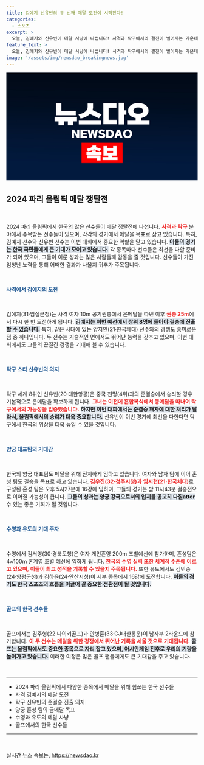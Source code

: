 ```yaml
---
title: 김예지 신유빈의 두 번째 메달 도전이 시작된다!
categories:
  - 스포츠
excerpt: >
  오늘, 김예지와 신유빈이 메달 사냥에 나섭니다! 사격과 탁구에서의 결전이 벌어지는 가운데, 금메달의 주인공이 탄생할지 기대가 큽니다. 이들의 경기가 Olympic 역사를 새롭게 쓰는 순간을 함께하세요!
feature_text: >
  오늘, 김예지와 신유빈이 메달 사냥에 나섭니다! 사격과 탁구에서의 결전이 벌어지는 가운데, 금메달의 주인공이 탄생할지 기대가 큽니다. 이들의 경기가 Olympic 역사를 새롭게 쓰는 순간을 함께하세요!
image: '/assets/img/newsdao_breakingnews.jpg'
---
```


<p><img src="/assets/img/newsdao_breakingnews.jpg" alt="pcversion 속보" /></p>

<h2 data-ke-size="size26">2024 파리 올림픽 메달 쟁탈전</h2>

<p data-ke-size="size16">&nbsp;</p>

<p data-ke-size="size16">2024 파리 올림픽에서 한국의 많은 선수들이 메달 쟁탈전에 나섭니다. <b><span style="color: #ee2323;">사격과 탁구</span></b> 분야에서 주목받는 선수들이 있으며, 각각의 경기에서 메달을 목표로 삼고 있습니다. 특히, 김예지 선수와 신유빈 선수는 이번 대회에서 중요한 역할을 맡고 있습니다. <b><span style="background-color: #21538527;">이들의 경기는 한국 국민들에게 큰 기대가 모이고 있습니다.</span></b> 각 종목마다 선수들은 최선을 다할 준비가 되어 있으며, 그들이 이룬 성과는 많은 사람들께 감동을 줄 것입니다. 선수들이 가진 엄청난 노력을 통해 어떠한 결과가 나올지 귀추가 주목됩니다.</p>

<p data-ke-size="size16">&nbsp;</p>

<p><b><span style="color: #1a5490;">사격에서 김예지의 도전</span></b></p>

<p data-ke-size="size16">&nbsp;</p>

<p data-ke-size="size16">김예지(31·임실군청)는 사격 여자 10m 공기권총에서 은메달을 따낸 이후 <b><span style="color: #ee2323;">권총 25m</span></b>에서 다시 한 번 도전하게 됩니다. <b><span style="background-color: #21538527;">김예지는 이번 예선에서 상위 8명에 들어야 결승에 진출할 수 있습니다.</span></b> 특히, 같은 사대에 있는 양지인(21·한국체대) 선수와의 경쟁도 흥미로운 점 중 하나입니다. 두 선수는 기술적인 면에서도 뛰어난 능력을 갖추고 있으며, 이번 대회에서도 그들의 끈질긴 경쟁을 기대해 볼 수 있습니다.</p>

<p data-ke-size="size16">&nbsp;</p>

<p><b><span style="color: #1a5490;">탁구 스타 신유빈의 의지</span></b></p>

<p data-ke-size="size16">&nbsp;</p>

<p data-ke-size="size16">탁구 세계 8위인 신유빈(20·대한항공)은 중국 천멍(4위)과의 준결승에서 승리할 경우 기본적으로 은메달을 확보하게 됩니다. <b><span style="color: #ee2323;">그녀는 이전에 혼합복식에서 동메달을 따내어 탁구에서의 가능성을 입증했습니다.</span></b> <b><span style="background-color: #21538527;">하지만 이번 대회에서는 준결승 패자에 대한 처리가 달라서, 올림픽에서의 승리가 더욱 중요합니다.</span></b> 신유빈이 이번 경기에 최선을 다한다면 탁구에서 한국의 위상을 더욱 높일 수 있을 것입니다.</p>

<p data-ke-size="size16">&nbsp;</p>

<p><b><span style="color: #1a5490;">양궁 대표팀의 기대감</span></b></p>

<p data-ke-size="size16">&nbsp;</p>

<p data-ke-size="size16">한국의 양궁 대표팀도 메달을 위해 진지하게 임하고 있습니다. 여자와 남자 팀에 이어 혼성 팀도 결승을 목표로 하고 있습니다. <b><span style="color: #ee2323;">김우진(32·청주시청)과 임시현(21·한국체대)</span></b>로 구성된 혼성 팀은 오후 5시27분에 16강에 임하며, 그들의 경기는 밤 11시43분 결승전으로 이어질 가능성이 큽니다. <b><span style="background-color: #21538527;">그들의 성과는 양궁 강국으로서의 입지를 공고히 다질atter </span></b> 수 있는 좋은 기회가 될 것입니다.</p>

<p data-ke-size="size16">&nbsp;</p>

<p><b><span style="color: #1a5490;">수영과 유도의 기대 주자</span></b></p>

<p data-ke-size="size16">&nbsp;</p>

<p data-ke-size="size16">수영에서 김서영(30·경북도청)은 여자 개인혼영 200m 조별예선에 참가하며, 혼성팀은 4×100m 혼계영 조별 예선에 임하게 됩니다. <b><span style="color: #ee2323;">한국의 수영 실력 또한 세계적 수준에 이르고 있으며, 이들이 최고 성적을 기록할 수 있을지 주목됩니다.</span></b> 또한 유도에서도 김민종(24·양평군청)과 김하윤(24·안산시청)이 세부 종목에서 16강에 도전합니다. <b><span style="background-color: #21538527;">이들의 경기도 한국 스포츠의 흐름을 이끌어 갈 중요한 전환점이 될 것입니다.</span></b></p>

<p data-ke-size="size16">&nbsp;</p>

<p><b><span style="color: #1a5490;">골프의 한국 선수들</span></b></p>

<p data-ke-size="size16">&nbsp;</p>

<p data-ke-size="size16">골프에서는 김주형(22·나이키골프)과 안병훈(33·CJ대한통운)이 남자부 2라운드에 참가합니다. <b><span style="color: #ee2323;">이 두 선수는 메달을 위한 경쟁에서 뛰어난 기록을 세울 것으로 기대됩니다.</span></b> <b><span style="background-color: #21538527;">골프는 올림픽에서도 중요한 종목으로 자리 잡고 있으며, 아시안게임 전후로 우리의 기량을 높여가고 있습니다.</span></b> 이러한 여정은 많은 골프 팬들에게도 큰 기대감을 주고 있습니다.</p>

<p data-ke-size="size16">&nbsp;</p>

<hr>

<ul>
  <li>2024 파리 올림픽에서 다양한 종목에서 메달을 위해 힘쓰는 한국 선수들</li>
  <li>사격 김예지의 메달 도전</li>
  <li>탁구 신유빈의 준결승 진출 의지</li>
  <li>양궁 혼성 팀의 금메달 목표</li>
  <li>수영과 유도의 메달 사냥</li>
  <li>골프에서의 한국 선수들</li>
</ul>

<hr>

<p data-ke-size="size16">&nbsp;</p>
실시간 뉴스 속보는, <a href="https://newsdao.kr" rel="dofollow">https://newsdao.kr</a>


